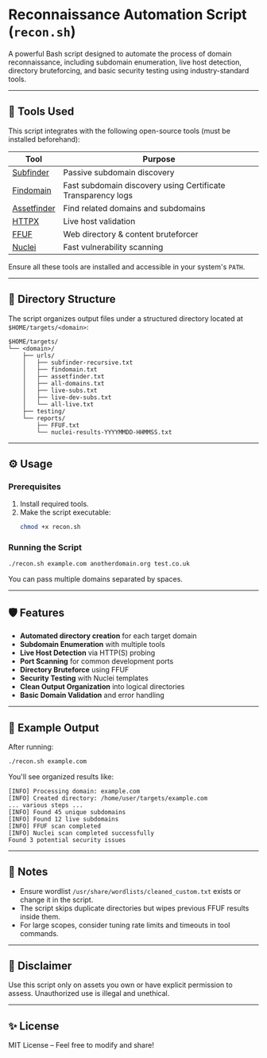 # Reconnaissance Automation Script (`recon.sh`)

A powerful Bash script designed to automate the process of domain reconnaissance, including subdomain enumeration, live host detection, directory bruteforcing, and basic security testing using industry-standard tools.

---

## 🧰 Tools Used

This script integrates with the following open-source tools (must be installed beforehand):

| Tool        | Purpose |
|-------------|---------|
| [Subfinder](https://github.com/projectdiscovery/subfinder) | Passive subdomain discovery |
| [Findomain](https://github.com/Findomain/Findomain) | Fast subdomain discovery using Certificate Transparency logs |
| [Assetfinder](https://github.com/tomnomnom/assetfinder) | Find related domains and subdomains |
| [HTTPX](https://github.com/projectdiscovery/httpx) | Live host validation |
| [FFUF](https://github.com/ffuf/ffuf) | Web directory & content bruteforcer |
| [Nuclei](https://github.com/projectdiscovery/nuclei) | Fast vulnerability scanning |

Ensure all these tools are installed and accessible in your system's `PATH`.

---

## 📁 Directory Structure

The script organizes output files under a structured directory located at `$HOME/targets/<domain>`:

```
$HOME/targets/
└── <domain>/
    ├── urls/
    │   ├── subfinder-recursive.txt
    │   ├── findomain.txt
    │   ├── assetfinder.txt
    │   ├── all-domains.txt
    │   ├── live-subs.txt
    │   ├── live-dev-subs.txt
    │   └── all-live.txt
    ├── testing/
    └── reports/
        ├── FFUF.txt
        └── nuclei-results-YYYYMMDD-HHMMSS.txt
```

---

## ⚙️ Usage

### Prerequisites

1. Install required tools.
2. Make the script executable:
   ```bash
   chmod +x recon.sh
   ```

### Running the Script

```bash
./recon.sh example.com anotherdomain.org test.co.uk
```

You can pass multiple domains separated by spaces.

---

## 🛡️ Features

- **Automated directory creation** for each target domain
- **Subdomain Enumeration** with multiple tools
- **Live Host Detection** via HTTP(S) probing
- **Port Scanning** for common development ports
- **Directory Bruteforce** using FFUF
- **Security Testing** with Nuclei templates
- **Clean Output Organization** into logical directories
- **Basic Domain Validation** and error handling

---

## 📌 Example Output

After running:

```sh
./recon.sh example.com
```

You'll see organized results like:

```
[INFO] Processing domain: example.com
[INFO] Created directory: /home/user/targets/example.com
... various steps ...
[INFO] Found 45 unique subdomains
[INFO] Found 12 live subdomains
[INFO] FFUF scan completed
[INFO] Nuclei scan completed successfully
Found 3 potential security issues
```

---

## 📝 Notes

- Ensure wordlist `/usr/share/wordlists/cleaned_custom.txt` exists or change it in the script.
- The script skips duplicate directories but wipes previous FFUF results inside them.
- For large scopes, consider tuning rate limits and timeouts in tool commands.

---

## 🔐 Disclaimer

Use this script only on assets you own or have explicit permission to assess. Unauthorized use is illegal and unethical.

---

## ✨ License

MIT License – Feel free to modify and share!
